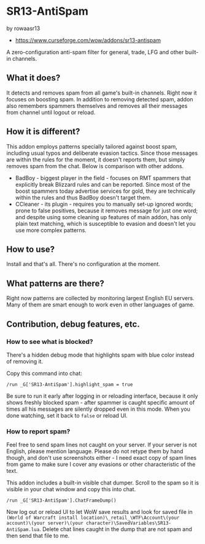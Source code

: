 # SR13-AntiSpam
by rowaasr13

* https://www.curseforge.com/wow/addons/sr13-antispam

A zero-configuration anti-spam filter for general, trade, LFG and other built-in channels.

## What it does?
It detects and removes spam from all game's built-in channels. Right now it focuses on boosting spam. In addition to removing detected spam, addon also remembers spammers themselves and removes all their messages from channel until logout or reload.

## How it is different?
This addon employs patterns specially tailored against boost spam, including usual typos and deliberate evasion tactics. Since those messages are within the rules for the moment, it doesn't reports them, but simply removes spam from the chat. Below is comparison with other addons.

* BadBoy - biggest player in the field - focuses on RMT spammers that explicitly break Blizzard rules and can be reported. Since most of the boost spammers today advertise services for gold, they are technically within the rules and thus BadBoy doesn't target them.
* CCleaner - its plugin - requires you to manually set-up ignored words; prone to false positives, because it removes message for just one word; and despite using some cleaning up features of main addon, has only plain text matching, which is susceptible to evasion and doesn't let you use more complex patterns.

## How to use?
Install and that's all. There's no configuration at the moment.

## What patterns are there?
Right now patterns are collected by monitoring largest English EU servers. Many of them are smart enough to work even in other languages of game.

## Contribution, debug features, etc.

### How to see what is blocked?
There's a hidden debug mode that highlights spam with blue color instead of removing it.

Copy this command into chat:

	/run _G['SR13-AntiSpam'].highlight_spam = true

Be sure to run it early after logging in or reloading interface, because it only shows freshly blocked spam - after spammer is caught specific amount of times all his messages are silently dropped even in this mode. When you done watching, set it back to `false` or reload UI.

### How to report spam?
Feel free to send spam lines not caught on your server. If your server is not English, please mention language. Please do not retype them by hand though, and don't use screenshots either - I need exact copy of spam lines from game to make sure I cover any evasions or other characteristic of the text.

This addon includes a built-in visible chat dumper. Scroll to the spam so it is visible in your chat window and copy this into chat.
	
	/run _G['SR13-AntiSpam'].ChatFrameDump()

Now log out or reload UI to let WoW save results and look for saved file in `(World of Warcraft install location)\_retail_\WTF\Account\(your account)\(your server)\(your character)\SavedVariables\SR13-AntiSpam.lua`. Delete chat lines caught in the dump that are not spam and then send that file to me.
